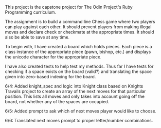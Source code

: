 This project is the capstone project for The Odin Project's Ruby Programming curriculum.

The assignment is to build a command line Chess game where two players can play against each other. It should prevent players from making illegal moves and declare check or checkmate at the appropriate times. It should also be able to save at any time.

To begin with, I have created a board which holds pieces. Each piece is a class instance of the appropriate piece (pawn, bishop, etc.) and displays the unicode character for the appropriate piece.

I have also created tests to help test my methods. Thus far I have tests for checking if a space exists on the board (valid?) and translating the space given into zero-based indexing for the board.

6/4: Added knight_spec and logic into Knight class based on Knights Travails project to create an array of the next moves for that particular position. This lists all moves and only takes into account going off the board, not whether any of the spaces are occupied.

6/5: Added prompt to ask which of next moves player would like to choose.

6/6: Translated next moves prompt to proper letter/number combinations.